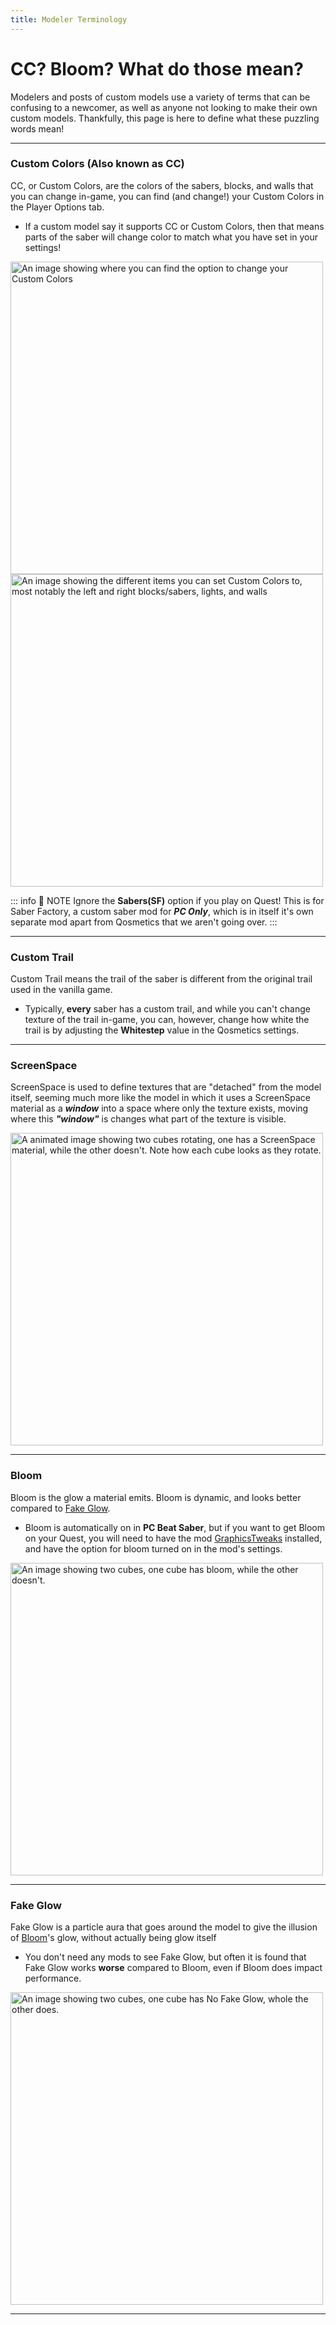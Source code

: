 ```yaml
---
title: Modeler Terminology
---
```

# CC? Bloom? What do those mean?
Modelers and posts of custom models use a variety of terms that can be confusing to a newcomer, as well as anyone not looking to make their own custom models. Thankfully, this page is here to define what these puzzling words mean!
<hr>

### Custom Colors (Also known as CC)
CC, or Custom Colors, are the colors of the sabers, blocks, and walls that you can change in-game, you can find (and change!) your Custom Colors in the Player Options tab.
- If a custom model say it supports CC or Custom Colors, then that means parts of the saber will change color to match what you have set in your settings!

<img src="\images\Custom Colors Location 1.png" alt="An image showing where you can find the option to change your Custom Colors" width="500"/>

<img src="\images\Custom Colors Location 2.png" alt="An image showing the different items you can set Custom Colors to, most notably the left and right blocks/sabers, lights, and walls" width="500"/>

::: info :speech_balloon: NOTE
Ignore the **Sabers(SF)** option if you play on Quest! This is for Saber Factory, a custom saber mod for ***PC Only***, which is in itself it's own separate mod apart from Qosmetics that we aren't going over.
:::
<hr>

### Custom Trail
Custom Trail means the trail of the saber is different from the original trail used in the vanilla game.
- Typically, **every** saber has a custom trail, and while you can't change texture of the trail in-game, you can, however, change how white the trail is by adjusting the **Whitestep** value in the Qosmetics settings.
<hr>

### ScreenSpace
ScreenSpace is used to define textures that are "detached" from the model itself, seeming much more like the model in which it uses a ScreenSpace material as a ***window*** into a space where only the texture exists, moving where this ***"window"*** is changes what part of the texture is visible.

<img src="\images\ScreenSpace Example.gif" alt="A animated image showing two cubes rotating, one has a ScreenSpace material, while the other doesn't. Note how each cube looks as they rotate." width="500"/>
<hr>

### Bloom
Bloom is the glow a material emits. Bloom is dynamic, and looks better compared to [Fake Glow](/StarterGuide/Terms#fake-glow).
- Bloom is automatically on in **PC Beat Saber**, but if you want to get Bloom on your Quest, you will need to have the mod [GraphicsTweaks](https://github.com/FrozenAlex/GraphicsTweaks/) installed, and have the option for bloom turned on in the mod's settings.

<img src="\images\Bloom Example.png" alt="An image showing two cubes, one cube has bloom, while the other doesn't." width="500"/>
<hr>

### Fake Glow
Fake Glow is a particle aura that goes around the model to give the illusion of [Bloom](/StarterGuide/Terms#bloom)'s glow, without actually being glow itself
- You don't need any mods to see Fake Glow, but often it is found that Fake Glow works **worse** compared to Bloom, even if Bloom does impact performance.

<img src="\images\Fake Glow Example.png" alt="An image showing two cubes, one cube has No Fake Glow, whole the other does." width="500"/>
<hr>